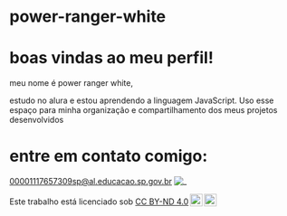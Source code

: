 # power-ranger-white

# boas vindas ao meu perfil!

meu nome é power ranger white, 

estudo no alura e estou aprendendo a linguagem JavaScript.
Uso esse espaço para minha organização e compartilhamento dos meus projetos desenvolvidos

# entre em contato comigo:

00001117657309sp@al.educacao.sp.gov.br
![_](https://media.giphy.com/media/kyLYXonQYYfwYDIeZl/giphy.gif?cid=82a1493bxbd9v2bh2cb8ne6r33jp2q8pah49egnb0a5c1qbn&ep=v1_gifs_trending&rid=giphy.gif&ct=g)
<p xmlns:cc="http://creativecommons.org/ns#" >Este trabalho está licenciado sob <a href="https://creativecommons.org/licenses/by-nd/4.0/?ref=chooser-v1" target="_blank" rel="license noopener noreferrer" style="display:inline-block;">CC BY-ND 4.0<img style="height:22px!important;margin-left:3px;vertical-align:text-bottom;" src="https://mirrors.creativecommons.org/presskit/icons/cc.svg?ref=chooser-v1" alt=""><img style="height:22px!important;margin-left:3px;vertical-align:text-bottom;" src="https://mirrors.creativecommons.org/presskit/icons/by.svg?ref=chooser-v1" alt=""><img style="altura:22px!importante;margem-esquerda:3px;alinhamento-vertical:texto-inferior;" src="https://mirrors.creativecommons.org/presskit/icons/nd.svg?ref=chooser-v1" alt=""></a></p>
